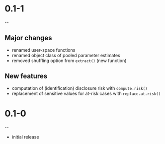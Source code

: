 # 0.1-1
--

## Major changes

- renamed user-space functions
- renamed object class of pooled parameter estimates
- removed shuffling option from `extract()` (new function)

## New features

- computation of (identification) disclosure risk with `compute.risk()`
- replacement of sensitive values for at-risk cases with `replace.at.risk()`

# 0.1-0
--

- initial release

